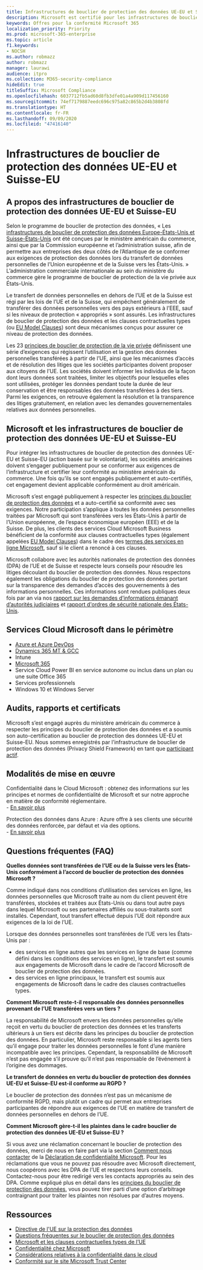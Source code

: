 ```yaml
---
title: Infrastructures de bouclier de protection des données UE-EU et Suisse-EU
description: Microsoft est certifié pour les infrastructures de bouclier de protection des données UE-EU et Suisse-EU et pour les engagements qu’elles entrainent.
keywords: Offres pour la conformité Microsoft 365
localization_priority: Priority
ms.prod: microsoft-365-enterprise
ms.topic: article
f1.keywords:
- NOCSH
ms.author: robmazz
author: robmazz
manager: laurawi
audience: itpro
ms.collection: M365-security-compliance
hideEdit: true
titleSuffix: Microsoft Compliance
ms.openlocfilehash: 6037712fb5ad60d8fb3dfe01a4a909d117456160
ms.sourcegitcommit: 74ef7179887eedc696c975a82c865b2d4b3808fd
ms.translationtype: HT
ms.contentlocale: fr-FR
ms.lasthandoff: 09/09/2020
ms.locfileid: "47416140"
---
```

# <a name="eu-us-and-swiss-us-privacy-shield-frameworks"></a>Infrastructures de bouclier de protection des données UE-EU et Suisse-EU

## <a name="about-the-eu-us-and-swiss-us-privacy-shield-frameworks"></a>A propos des infrastructures de bouclier de protection des données UE-EU et Suisse-EU

Selon le programme de bouclier de protection des données, « Les [infrastructures de bouclier de protection des données Europe-États-Unis et Suisse-États-Unis](https://www.privacyshield.gov/welcome) ont été conçues par le ministère américain du commerce, ainsi que par la Commission européenne et l’administration suisse, afin de permettre aux entreprises des deux côtés de l’Atlantique de se conformer aux exigences de protection des données lors du transfert de données personnelles de l’Union européenne et de la Suisse vers les États-Unis. » L’administration commerciale internationale au sein du ministère du commerce gère le programme de bouclier de protection de la vie privée aux États-Unis.

Le transfert de données personnelles en dehors de l’UE et de la Suisse est régi par les lois de l’UE et de la Suisse, qui empêchent généralement de transférer des données personnelles vers des pays extérieurs à l’EEE, sauf si les niveaux de protection « appropriés » sont assurés. Les infrastructures de bouclier de protection des données et les clauses contractuelles types (ou [EU Model Clauses](offering-EU-Model-Clauses.md)) sont deux mécanismes conçus pour assurer ce niveau de protection des données.

Les 23 [principes de bouclier de protection de la vie privée](https://www.privacyshield.gov/article?id=Requirements-of-Participation) définissent une série d’exigences qui régissent l’utilisation et la gestion des données personnelles transférées à partir de l’UE, ainsi que les mécanismes d’accès et de résolution des litiges que les sociétés participantes doivent proposer aux citoyens de l’UE. Les sociétés doivent informer les individus de la façon dont leurs données sont traitées, limiter les objectifs pour lesquelles elles sont utilisées, protéger les données pendant toute la durée de leur conservation et être responsables des données transférées à des tiers. Parmi les exigences, on retrouve également la résolution et la transparence des litiges gratuitement, en relation avec les demandes gouvernementales relatives aux données personnelles.

## <a name="microsoft-and-the-eu-us-and-swiss-us-privacy-shield-frameworks"></a>Microsoft et les infrastructures de bouclier de protection des données UE-EU et Suisse-EU

Pour intégrer les infrastructures de bouclier de protection des données UE-EU et Suisse-EU (action basée sur le volontariat), les sociétés américaines doivent s’engager publiquement pour se conformer aux exigences de l’infrastructure et certifier leur conformité au ministère américain du commerce. Une fois qu’ils se sont engagés publiquement et auto-certifiés, cet engagement devient applicable conformément au droit américain.

Microsoft s’est engagé publiquement à respecter les [principes du bouclier de protection des données](https://www.privacyshield.gov/article?id=Requirements-of-Participation) et a auto-certifié sa conformité avec ses exigences. Notre participation s’applique à toutes les données personnelles traitées par Microsoft qui sont transférées vers les États-Unis à partir de l’Union européenne, de l’espace économique européen (EEE) et de la Suisse. De plus, les clients des services Cloud Microsoft Business bénéficient de la conformité aux clauses contractuelles types (également appelées [EU Model Clauses](offering-eu-model-clauses.md)) dans le cadre des [termes des services en ligne Microsoft](https://www.microsoftvolumelicensing.com/DocumentSearch.aspx?Mode=3&DocumentTypeId=31), sauf si le client a renoncé à ces clauses.

Microsoft collabore avec les autorités nationales de protection des données (DPA) de l’UE et de Suisse et respecte leurs conseils pour résoudre les litiges découlant du bouclier de protection des données. Nous respectons également les obligations du bouclier de protection des données portant sur la transparence des demandes d’accès des gouvernements à des informations personnelles. Ces informations sont rendues publiques deux fois par an via nos [rapport sur les demandes d’informations émanant d’autorités judiciaires](https://www.microsoft.com/corporate-responsibility/lerr) et [rapport d'ordres de sécurité nationale des États-Unis](https://www.microsoft.com/corporate-responsibility/fisa/).

## <a name="microsoft-in-scope-cloud-services"></a>Services Cloud Microsoft dans le périmètre

- [Azure et Azure DevOps](https://gallery.technet.microsoft.com/Overview-of-Azure-c1be3942)
- [Dynamics 365 MT & GCC](https://download.microsoft.com/download/E/1/9/E1977163-7A86-4812-AC18-C03ADC958AAF/Microsoft_Dynamics_365_Cloud_Service_Compliance_Datasheet.pdf)
- Intune
- [Microsoft 365](https://servicetrust.microsoft.com/ViewPage/TrustDocuments?command=Download&downloadType=Document&downloadId=9f756cce-b15d-45a9-94d7-6a583dee4401&docTab=6d000410-c9e9-11e7-9a91-892aae8839ad_Compliance_Guides)
- Service Cloud Power BI en service autonome ou inclus dans un plan ou une suite Office 365
- Services professionnels
- Windows 10 et Windows Server

## <a name="audits-reports-and-certificates"></a>Audits, rapports et certificats

Microsoft s’est engagé auprès du ministère américain du commerce à respecter les principes du bouclier de protection des données et a soumis son auto-certification au bouclier de protection des données UE-EU et Suisse-EU. Nous sommes enregistrés par l’infrastructure de bouclier de protection des données (Privacy Shield Framework) en tant que [participant actif](https://www.privacyshield.gov/participant?id=a2zt0000000KzNaAAK).

## <a name="how-to-implement"></a>Modalités de mise en œuvre

Confidentialité dans le Cloud Microsoft : obtenez des informations sur les principes et normes de confidentialité de Microsoft et sur notre approche en matière de conformité réglementaire.  
    - [En savoir plus](https://www.microsoft.com/download/details.aspx?id=55710)

Protection des données dans Azure : Azure offre à ses clients une sécurité des données renforcée, par défaut et via des options.  
    - [En savoir plus](https://docs.microsoft.com/azure/security/azure-protection-of-customer-data)

## <a name="frequently-asked-questions"></a>Questions fréquentes (FAQ)

**Quelles données sont transférées de l’UE ou de la Suisse vers les États-Unis conformément à l’accord de bouclier de protection des données Microsoft ?**

Comme indiqué dans nos conditions d’utilisation des services en ligne, les données personnelles que Microsoft traite au nom du client peuvent être transférées, stockées et traitées aux États-Unis ou dans tout autre pays dans lequel Microsoft ou ses partenaires affiliés ou sous-traitants sont installés. Cependant, tout transfert effectué depuis l’UE doit répondre aux exigences de la loi de l’UE.

Lorsque des données personnelles sont transférées de l’UE vers les États-Unis par :

- des services en ligne autres que les services en ligne de base (comme défini dans les conditions des services en ligne), le transfert est soumis aux engagements de Microsoft dans le cadre de l’accord Microsoft de bouclier de protection des données.
- des services en ligne principaux, le transfert est soumis aux engagements de Microsoft dans le cadre des clauses contractuelles types.

**Comment Microsoft reste-t-il responsable des données personnelles provenant de l’UE transférées vers un tiers ?**

La responsabilité de Microsoft envers les données personnelles qu’elle reçoit en vertu du bouclier de protection des données et les transferts ultérieurs à un tiers est décrite dans les principes du bouclier de protection des données. En particulier, Microsoft reste responsable si les agents tiers qu’il engage pour traiter les données personnelles le font d’une manière incompatible avec les principes. Cependant, la responsabilité de Microsoft n’est pas engagée s’il prouve qu’il n’est pas responsable de l’événement à l’origine des dommages.

**Le transfert de données en vertu du bouclier de protection des données UE-EU et Suisse-EU est-il conforme au RGPD ?**

Le bouclier de protection des données n’est pas un mécanisme de conformité RGPD, mais plutôt un cadre qui permet aux entreprises participantes de répondre aux exigences de l’UE en matière de transfert de données personnelles en dehors de l’UE.

**Comment Microsoft gère-t-il les plaintes dans le cadre bouclier de protection des données UE-EU et Suisse-EU ?**

Si vous avez une réclamation concernant le bouclier de protection des données, merci de nous en faire part via la section [Comment nous contacter](https://privacy.microsoft.com/privacystatement#mainhowtocontactusmodule) de la [Déclaration de confidentialité Microsoft](https://privacy.microsoft.com/privacystatement). Pour les réclamations que vous ne pouvez pas résoudre avec Microsoft directement, nous coopérons avec les DPA de l’UE et respectons leurs conseils. Contactez-nous pour être redirigé vers les contacts appropriés au sein des DPA. Comme expliqué plus en détail dans les [principes du bouclier de protection des données](https://www.privacyshield.gov/article?id=Requirements-of-Participation), vous pouvez tirer parti d’une option d’arbitrage contraignant pour traiter les plaintes non résolues par d’autres moyens.

## <a name="resources"></a>Ressources

- [Directive de l'UE sur la protection des données](https://eur-lex.europa.eu/legal-content/en/ALL/?uri=CELEX:31995L0046)
- [Questions fréquentes sur le bouclier de protection des données](https://www.privacyshield.gov/article?id=FAQs)
- [Microsoft et les clauses contractuelles types de l’UE](offering-eu-model-clauses.md)
- [Confidentialité chez Microsoft](https://privacy.microsoft.com)
- [Considérations relatives à la confidentialité dans le cloud](https://download.microsoft.com/download/0/9/D/09DE47F6-F9E5-4C14-B9E8-E8119A130ACC/Privacy_considerations_in_the_cloud.pdf)
- [Conformité sur le site Microsoft Trust Center](https://www.microsoft.com/trust-center/compliance/compliance-overview)
